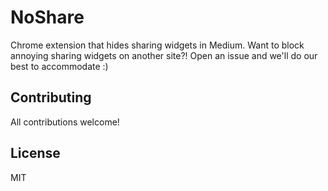 # NoShare

Chrome extension that hides sharing widgets in Medium. Want to block annoying sharing widgets on another site?! Open an issue and we'll do our best to accommodate :)

## Contributing

All contributions welcome!

## License

MIT
